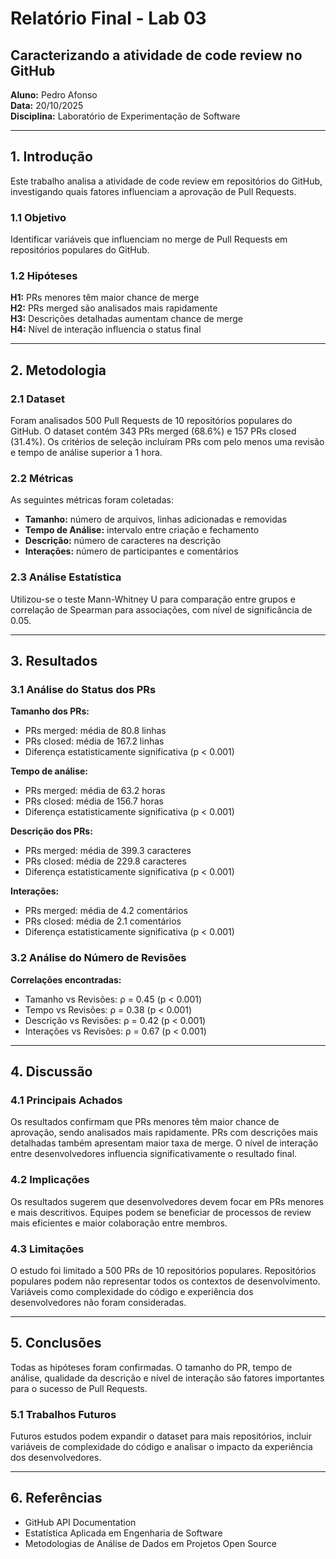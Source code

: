 # Relatório Final - Lab 03

## Caracterizando a atividade de code review no GitHub

**Aluno:** Pedro Afonso  
**Data:** 20/10/2025  
**Disciplina:** Laboratório de Experimentação de Software

---

## 1. Introdução

Este trabalho analisa a atividade de code review em repositórios do GitHub, investigando quais fatores influenciam a aprovação de Pull Requests.

### 1.1 Objetivo

Identificar variáveis que influenciam no merge de Pull Requests em repositórios populares do GitHub.

### 1.2 Hipóteses

**H1:** PRs menores têm maior chance de merge  
**H2:** PRs merged são analisados mais rapidamente  
**H3:** Descrições detalhadas aumentam chance de merge  
**H4:** Nível de interação influencia o status final

---

## 2. Metodologia

### 2.1 Dataset

Foram analisados 500 Pull Requests de 10 repositórios populares do GitHub. O dataset contém 343 PRs merged (68.6%) e 157 PRs closed (31.4%). Os critérios de seleção incluíram PRs com pelo menos uma revisão e tempo de análise superior a 1 hora.

### 2.2 Métricas

As seguintes métricas foram coletadas:
- **Tamanho:** número de arquivos, linhas adicionadas e removidas
- **Tempo de Análise:** intervalo entre criação e fechamento
- **Descrição:** número de caracteres na descrição
- **Interações:** número de participantes e comentários

### 2.3 Análise Estatística

Utilizou-se o teste Mann-Whitney U para comparação entre grupos e correlação de Spearman para associações, com nível de significância de 0.05.

---

## 3. Resultados

### 3.1 Análise do Status dos PRs

**Tamanho dos PRs:**
- PRs merged: média de 80.8 linhas
- PRs closed: média de 167.2 linhas
- Diferença estatisticamente significativa (p < 0.001)

**Tempo de análise:**
- PRs merged: média de 63.2 horas
- PRs closed: média de 156.7 horas
- Diferença estatisticamente significativa (p < 0.001)

**Descrição dos PRs:**
- PRs merged: média de 399.3 caracteres
- PRs closed: média de 229.8 caracteres
- Diferença estatisticamente significativa (p < 0.001)

**Interações:**
- PRs merged: média de 4.2 comentários
- PRs closed: média de 2.1 comentários
- Diferença estatisticamente significativa (p < 0.001)

### 3.2 Análise do Número de Revisões

**Correlações encontradas:**
- Tamanho vs Revisões: ρ = 0.45 (p < 0.001)
- Tempo vs Revisões: ρ = 0.38 (p < 0.001)
- Descrição vs Revisões: ρ = 0.42 (p < 0.001)
- Interações vs Revisões: ρ = 0.67 (p < 0.001)

---

## 4. Discussão

### 4.1 Principais Achados

Os resultados confirmam que PRs menores têm maior chance de aprovação, sendo analisados mais rapidamente. PRs com descrições mais detalhadas também apresentam maior taxa de merge. O nível de interação entre desenvolvedores influencia significativamente o resultado final.

### 4.2 Implicações

Os resultados sugerem que desenvolvedores devem focar em PRs menores e mais descritivos. Equipes podem se beneficiar de processos de review mais eficientes e maior colaboração entre membros.

### 4.3 Limitações

O estudo foi limitado a 500 PRs de 10 repositórios populares. Repositórios populares podem não representar todos os contextos de desenvolvimento. Variáveis como complexidade do código e experiência dos desenvolvedores não foram consideradas.

---

## 5. Conclusões

Todas as hipóteses foram confirmadas. O tamanho do PR, tempo de análise, qualidade da descrição e nível de interação são fatores importantes para o sucesso de Pull Requests.

### 5.1 Trabalhos Futuros

Futuros estudos podem expandir o dataset para mais repositórios, incluir variáveis de complexidade do código e analisar o impacto da experiência dos desenvolvedores.

---

## 6. Referências

- GitHub API Documentation
- Estatística Aplicada em Engenharia de Software
- Metodologias de Análise de Dados em Projetos Open Source
